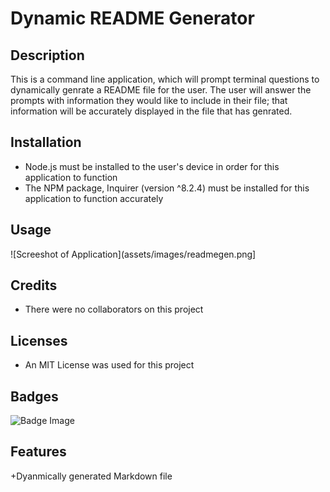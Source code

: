 # Dynamic README Generator

## Description
This is a command line application, which will prompt terminal questions to dynamically genrate a README file for the user. The user will answer the prompts with information they would like to include in their file; that information will be accurately displayed in the file that has genrated.

## Installation
+ Node.js must be installed to the user's device in order for this application to function
+ The NPM package, Inquirer (version ^8.2.4) must be installed for this application to function accurately

## Usage
![Screeshot of Application](assets/images/readmegen.png]

## Credits
+ There were no collaborators on this project

## Licenses
+ An MIT License was used for this project

## Badges
![Badge Image](https://img.shields.io/github/license/priyanka-agrawal025/readme-generator)

## Features
+Dyanmically generated Markdown file
